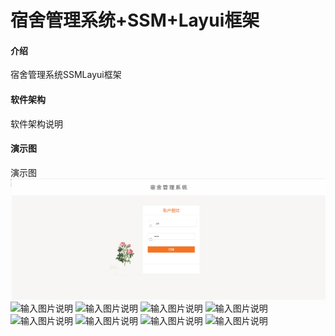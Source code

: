 # 宿舍管理系统+SSM+Layui框架

#### 介绍
宿舍管理系统SSMLayui框架

#### 软件架构
软件架构说明


#### 演示图
演示图
![输入图片说明](images/1.png)
![输入图片说明](2贷款信息管理.png)
![输入图片说明](3银行存款管理.png)
![输入图片说明](4物品管理.png)
![输入图片说明](5港产管理.png)
![输入图片说明](6收支记录管理.png)
![输入图片说明](7投资管理.png)
![输入图片说明](8证券管理.png)
![输入图片说明](9家庭注册管理.png)
